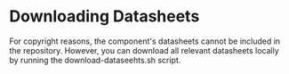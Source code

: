 # Downloading Datasheets #

For copyright reasons, the component's datasheets cannot be included in the repository.
However, you can download all relevant datasheets locally by running the download-dataseehts.sh script.
